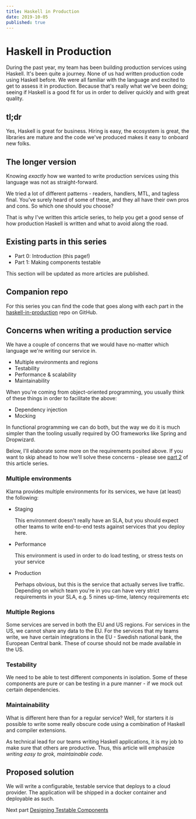 ```yaml
---
title: Haskell in Production
date: 2019-10-05
published: true
---
```


# Haskell in Production
During the past year, my team has been building production services using
Haskell. It's been quite a journey. None of us had written production code
using Haskell before. We were all familiar with the language and excited to
get to assess it in production. Because that's really what we've been doing;
seeing if Haskell is a good fit for us in order to deliver quickly and with
great quality.

## tl;dr
Yes, Haskell is great for business. Hiring is easy, the ecosystem is great, the
libraries are mature and the code we've produced makes it easy to onboard new
folks.

## The longer version
Knowing *exactly* how we wanted to write production services using this
language was not as straight-forward.

We tried a lot of different patterns - readers, handlers, MTL, and tagless
final. You've surely heard of some of these, and they all have their own pros
and cons. So which one should you choose?

That is why I've written this article series, to help you get a good sense of
how production Haskell is written and what to avoid along the road.

## Existing parts in this series

* Part 0: Introduction (this page!)
* Part 1: Making components testable
<!-- * Part 2: Testing your components -->
<!-- * Part 3: Deploying your application -->

This section will be updated as more articles are published.

## Companion repo
For this series you can find the code that goes along with each part in the
[haskell-in-production](https://github.com/felixmulder/haskell-in-production)
repo on GitHub.

## Concerns when writing a production service
We have a couple of concerns that we would have no-matter which language we're
writing our service in.

* Multiple environments and regions
* Testability
* Performance & scalability
* Maintainability

When you're coming from object-oriented programming, you usually think of these
things in order to facilitate the above:

* Dependency injection
* Mocking

In functional programming we can do both, but the way we do it is much simpler
than the tooling usually required by OO frameworks like Spring and Dropwizard.

Below, I'll elaborate some more on the requirements posited above. If you want
to skip ahead to how we'll solve these concerns - please see [part
2](./2019/10/05-Haskell-in-Production.html) of this article series.

### Multiple environments
Klarna provides multiple environments for its services, we have (at least) the
following:

* Staging

  This environment doesn't really have an SLA, but you should expect other
  teams to write end-to-end tests against services that you deploy here.

* Performance

  This environment is used in order to do load testing, or stress tests on your
  service

* Production

  Perhaps obvious, but this is the service that actually serves live traffic.
  Depending on which team you're in you can have very strict requirements in
  your SLA, e.g. 5 nines up-time, latency requirements etc

### Multiple Regions
Some services are served in both the EU and US regions. For services in the US,
we cannot share any data to the EU. For the services that my teams write, we
have certain integrations in the EU - Swedish national bank, the European
Central bank. These of course should not be made available in the US.

### Testability
We need to be able to test different components in isolation. Some of these
components are pure or can be testing in a pure manner - if we mock out certain
dependencies.

### Maintainability
What is different here than for a regular service? Well, for starters it *is*
possible to write some really obscure code using a combination of Haskell and
compiler extensions.

As technical lead for our teams writing Haskell applications, it is my job to
make sure that others are productive. Thus, this article will emphasize
*writing easy to grok, maintainable code.*

## Proposed solution
We will write a configurable, testable service that deploys to a cloud
provider. The application will be shipped in a docker container and deployable
as such.

Next part [Designing Testable
Components](/writing/2019/10/05/Designing-testable-components.html)
